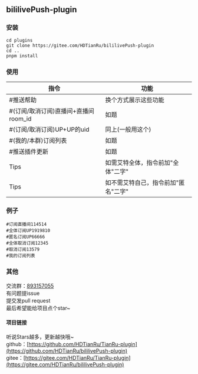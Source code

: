 ## bililivePush-plugin

### 安装
```
cd plugins
git clone https://gitee.com/HDTianRu/bililivePush-plugin
cd ..
pnpm install
```

### 使用
|指令|功能|
|-------|-------|
|#推送帮助|换个方式展示这些功能|
|#(订阅/取消订阅)直播间+直播间room_id|如题|
|#(订阅/取消订阅)UP+UP的uid|同上(一般用这个)|
|#(我的/本群)订阅列表|如题|
|#推送插件更新|如题|
|Tips|如需艾特全体，指令前加"全体"二字"|
|Tips|如不需艾特自己，指令前加"匿名"二字"|

### 例子
```
#订阅直播间114514
#全体订阅UP1919810
#匿名订阅UP66666
#全体取消订阅12345
#取消订阅13579
#我的订阅列表
```

### 其他
交流群：[893157055](http://qm.qq.com/cgi-bin/qm/qr?_wv=1027&k=BWtOJkAHVX20OlQqgAIPn7UID9LtigSg&group_code=893157055)  
有问题提issue  
提交发pull request  
最后希望能给项目点个star~

#### 项目链接
听说Stars越多，更新越快哦~  
github：[https://github.com/HDTianRu/TianRu-plugin](https://github.com/HDTianRu/bililivePush-plugin)  
gitee：[https://gitee.com/HDTianRu/TianRu-plugin](https://gitee.com/HDTianRu/bililivePush-plugin)